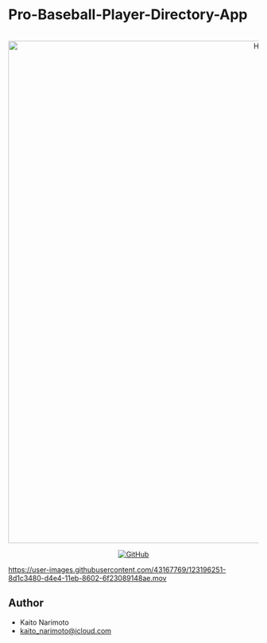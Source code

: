 # Pro-Baseball-Player-Directory-App

<p align="center">
    <br>
    <img width="1011" alt="Home" src="https://user-images.githubusercontent.com/43167769/123196281-9907f680-d4e4-11eb-8de8-2e56d4ed8394.png">
    <br>
<p>
<p align="center">
    <a href="https://github.com/huggingface/transformers/blob/master/LICENSE">
        <img alt="GitHub" src="https://img.shields.io/github/license/huggingface/transformers.svg?color=blue">
    </a>
</p>



https://user-images.githubusercontent.com/43167769/123196251-8d1c3480-d4e4-11eb-8602-6f23089148ae.mov



## Author
 
* Kaito Narimoto
* kaito_narimoto@icloud.com
